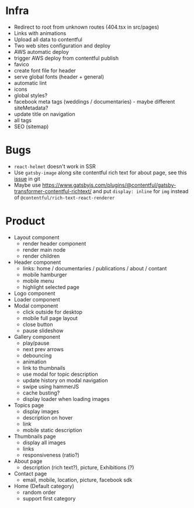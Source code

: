 # Infra

-   Redirect to root from unknown routes (404.tsx in src/pages)
-   Links with animations
-   Upload all data to contentful
-   Two web sites configuration and deploy
-   AWS automatic deploy
-   trigger AWS deploy from contentful publish
-   favico
-   create font file for header
-   serve global fonts (header + general)
-   automatic lint
-   icons
-   global styles?
-   facebook meta tags (weddings / documentaries) - maybe different siteMetadata?
-   update title on navigation
-   all <head/> tags
-   SEO (sitemap)

# Bugs

-   `react-helmet` doesn't work in SSR
-   Use `gatsby-image` along site contentful rich text for about page, see this [issue](https://github.com/contentful/rich-text/issues/70) in git
-   Maybe use https://www.gatsbyjs.com/plugins/@contentful/gatsby-transformer-contentful-richtext/ and put `display: inline` for `img` instead of `@contentful/rich-text-react-renderer`

# Product

-   Layout component
    -   render header component
    -   render main node
    -   render children
-   Header component
    -   links: home / documentaries / publications / about / contant
    -   mobile hamburger
    -   mobile menu
    -   highlight selected page
-   Logo component
-   Loader component
-   Modal component
    -   click outside for desktop
    -   mobile full page layout
    -   close button
    -   pause slideshow
-   Gallery component
    -   play/pause
    -   next prev arrows
    -   debouncing
    -   animation
    -   link to thumbnails
    -   use modal for topic description
    -   update history on modal navigation
    -   swipe using hammerJS
    -   cache busting?
    -   display loader when loading images
-   Topics page
    -   display images
    -   description on hover
    -   link
    -   mobile static description
-   Thumbnails page
    -   display all images
    -   links
    -   responsiveness (ratio?)
-   About page
    -   description (rich text?), picture, Exhibitions (?)
-   Contact page
    -   email, mobile, location, picture, facebook sdk
-   Home (Default category)
    -   random order
    -   support first category
